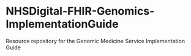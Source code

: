 # NHSDigital-FHIR-Genomics-ImplementationGuide
Resource repository for the Genomic Medicine Service Implementation Guide
